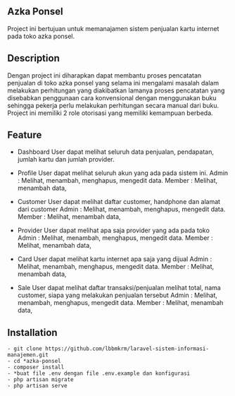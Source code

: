 ## Azka Ponsel

Project ini bertujuan untuk memanajamen sistem penjualan kartu internet pada toko azka ponsel.

## Description

Dengan project ini diharapkan dapat membantu proses pencatatan penjualan di toko azka ponsel yang selama ini mengalami
masalah dalam melakukan perhitungan yang diakibatkan lamanya proses pencatatan yang disebabkan penggunaan cara konvensional dengan menggunakan buku sehingga pekerja perlu melakukan perhitungan secara manual dari buku. Project ini memiliki 2 role otorisasi yang memiliki kemampuan berbeda.

## Feature

-   Dashboard
    User dapat melihat seluruh data penjualan, pendapatan, jumlah kartu dan jumlah provider.

-   Profile
    User dapat melihat seluruh akun yang ada pada sistem ini.
    Admin : Melihat, menambah, menghapus, mengedit data.
    Member : Melihat, menambah data,

-   Customer
    User dapat melihat daftar customer, handphone dan alamat dari customer
    Admin : Melihat, menambah, menghapus, mengedit data.
    Member : Melihat, menambah data,

-   Provider
    User dapat melihat apa saja provider yang ada pada toko
    Admin : Melihat, menambah, menghapus, mengedit data.
    Member : Melihat, menambah data,

-   Card
    User dapat melihat kartu internet apa saja yang dijual
    Admin : Melihat, menambah, menghapus, mengedit data.
    Member : Melihat, menambah data,

-   Sale
    User dapat melihat daftar transaksi/penjualan melihat total, nama customer, siapa yang melakukan penjualan tersebut
    Admin : Melihat, menambah, menghapus, mengedit data.
    Member : Melihat, menambah data,

## Installation

    - git clone https://github.com/lbbmkrm/laravel-sistem-informasi-manajemen.git
    - cd *azka-ponsel
    - composer install
    - *buat file .env dengan file .env.example dan konfigurasi
    - php artisan migrate
    - php artisan serve
